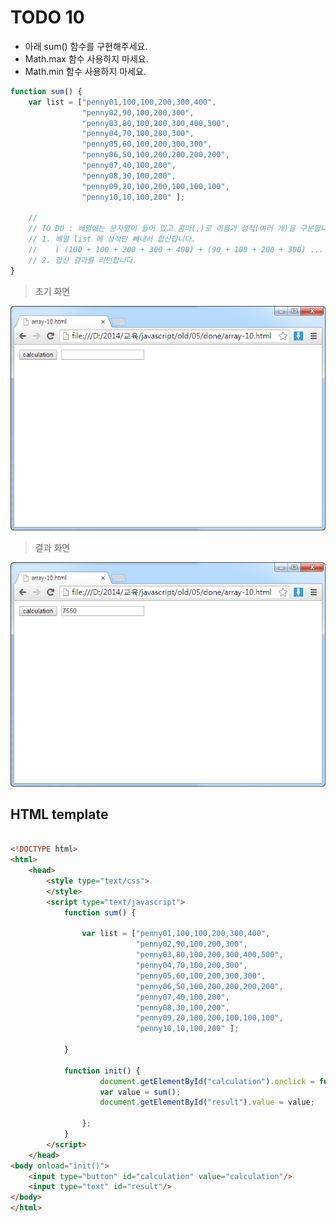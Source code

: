 ﻿TODO 10
========

* 아래 sum() 함수를 구현해주세요.
* Math.max 함수 사용하지 마세요.
* Math.min 함수 사용하지 마세요.

```javascript
function sum() {
	var list = ["penny01,100,100,200,300,400",
				"penny02,90,100,200,300",
				"penny03,80,100,200,300,400,500",
				"penny04,70,100,200,300",
				"penny05,60,100,200,300,300",
				"penny06,50,100,200,200,200,200",
				"penny07,40,100,200",
				"penny08,30,100,200",
				"penny09,20,100,200,100,100,100",
				"penny10,10,100,200" ];

	//
	// TO DO : 배열에는 문자열이 들어 있고 콤마(,)로 이름과 성적(여러 개)을 구분합니다. 
	// 1. 배열 list 에 성적만 빼내서 합산합니다.
	//    ( (100 + 100 + 200 + 300 + 400) + (90 + 100 + 200 + 300) ... + (10 + 100 + 200))
	// 2. 합산 결과를 리턴합니다.
}

```

> 초기 화면

![TODO10](https://raw.githubusercontent.com/lightsh/jsstudy/master/05/todo/images/todo_10.png)


>  결과 화면

![TODO10](https://raw.githubusercontent.com/lightsh/jsstudy/master/05/todo/images/todo_10_result.png)

## HTML template

```html

<!DOCTYPE html> 
<html>
	<head>
		<style type="text/css">
		</style>
		<script type="text/javascript">
			function sum() {

				var list = ["penny01,100,100,200,300,400",
							"penny02,90,100,200,300",
							"penny03,80,100,200,300,400,500",
							"penny04,70,100,200,300",
							"penny05,60,100,200,300,300",
							"penny06,50,100,200,200,200,200",
							"penny07,40,100,200",
							"penny08,30,100,200",
							"penny09,20,100,200,100,100,100",
							"penny10,10,100,200" ];
													
			}
			
			function init() {
					document.getElementById("calculation").onclick = function() {
					var value = sum();
					document.getElementById("result").value = value;
					
				};
			}			
		</script>
	</head>
<body onload="init()">               
	<input type="button" id="calculation" value="calculation"/>        
	<input type="text" id="result"/> 
</body>
</html>

```

